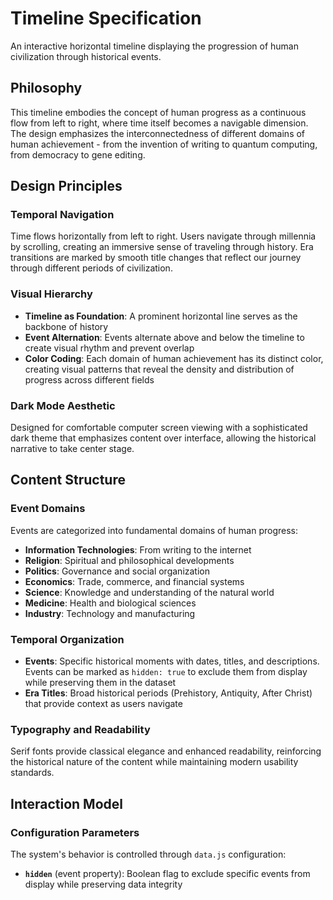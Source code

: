 # Timeline Specification

An interactive horizontal timeline displaying the progression of human civilization through historical events.

## Philosophy

This timeline embodies the concept of human progress as a continuous flow from left to right, where time itself becomes a navigable dimension. The design emphasizes the interconnectedness of different domains of human achievement - from the invention of writing to quantum computing, from democracy to gene editing.

## Design Principles

### Temporal Navigation
Time flows horizontally from left to right. Users navigate through millennia by scrolling, creating an immersive sense of traveling through history. Era transitions are marked by smooth title changes that reflect our journey through different periods of civilization.

### Visual Hierarchy
- **Timeline as Foundation**: A prominent horizontal line serves as the backbone of history
- **Event Alternation**: Events alternate above and below the timeline to create visual rhythm and prevent overlap
- **Color Coding**: Each domain of human achievement has its distinct color, creating visual patterns that reveal the density and distribution of progress across different fields

### Dark Mode Aesthetic
Designed for comfortable computer screen viewing with a sophisticated dark theme that emphasizes content over interface, allowing the historical narrative to take center stage.

## Content Structure

### Event Domains
Events are categorized into fundamental domains of human progress:
- **Information Technologies**: From writing to the internet
- **Religion**: Spiritual and philosophical developments
- **Politics**: Governance and social organization
- **Economics**: Trade, commerce, and financial systems  
- **Science**: Knowledge and understanding of the natural world
- **Medicine**: Health and biological sciences
- **Industry**: Technology and manufacturing

### Temporal Organization
- **Events**: Specific historical moments with dates, titles, and descriptions. Events can be marked as `hidden: true` to exclude them from display while preserving them in the dataset
- **Era Titles**: Broad historical periods (Prehistory, Antiquity, After Christ) that provide context as users navigate

### Typography and Readability
Serif fonts provide classical elegance and enhanced readability, reinforcing the historical nature of the content while maintaining modern usability standards.

## Interaction Model

### Configuration Parameters
The system's behavior is controlled through `data.js` configuration:

- **`hidden`** (event property): Boolean flag to exclude specific events from display while preserving data integrity